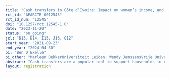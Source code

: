 ```yaml
---
title: "Cash transfers in Côte d’Ivoire: Impact on women’s income, and dynamics within the household, savings groups, and community"
rct_id: "AEARCTR-0012545"
rct_id_num: "12545"
doi: "10.1257/rct.12545-1.0"
date: "2023-11-20"
status: "on_going"
jel: "D13, D14, I15, J16, O12"
start_year: "2021-09-23"
end_year: "2024-04-30"
pi: "Ben D'Exelle"
pi_other: "Marleen DekkerUniversiteit Leiden; Wendy JanssensVrije Universiteit Amsterdam; Renate HartwigGeorg-August-Universität Göttingen; Yvonne  van Dalen100Weeks"
abstract: "Cash transfers are a popular tool to support households in coping with economic hardship and poverty. The literature documents that cash transfers, both, conditional and unconditional, are effective on a number of domains and thus are also effective in structurally reducing poverty. Yet, evidence on the impact of cash transfers, in particular unconditional ones, on women’s agency, both within and outside the household is still limited. In this study we aim to better understand the effects on women’s agency in the context of women’s savings groups in rural Cote d’Ivoire. The RCT is conducted in the region around Doloa. The study covers 60 randomly selected communities. In each community one savings group of around 15 women was formed. The study covers close to 900 women. In intervention communities, women in savings groups receive a sizable weekly cash transfer over a period of two years. The predictable and frequent income stream of the cash transfers is expected to enable women to more easily save, pay for large household expenditures and business investments, cope with uninsured shocks (thereby reducing risk and enhancing peace of mind), and more generally increase women’s agency within the household and community due to greater access to economic resources. The evaluation combines repeated survey data with administrative data from the savings groups. "
layout: registration
---
```


